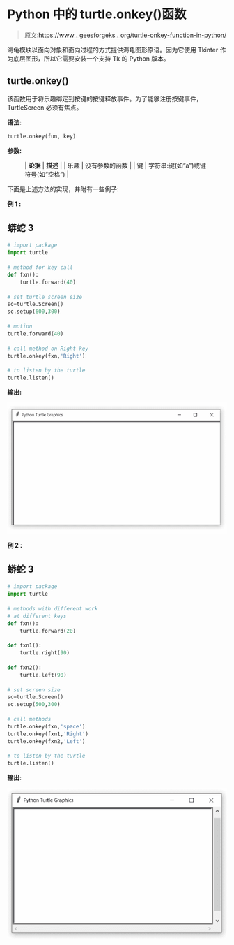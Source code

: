 # Python 中的 turtle.onkey()函数

> 原文:[https://www . geesforgeks . org/turtle-onkey-function-in-python/](https://www.geeksforgeeks.org/turtle-onkey-function-in-python/)

海龟模块以面向对象和面向过程的方式提供海龟图形原语。因为它使用 Tkinter 作为底层图形，所以它需要安装一个支持 Tk 的 Python 版本。

## turtle.onkey()

该函数用于将乐趣绑定到按键的按键释放事件。为了能够注册按键事件，TurtleScreen 必须有焦点。

**语法:**

```py
turtle.onkey(fun, key)

```

**参数:**

<figure class="table">

| **论据** | **描述** |
| 乐趣 | 没有参数的函数 |
| 键 | 字符串:键(如“a”)或键符号(如“空格”) |

</figure>

下面是上述方法的实现，并附有一些例子:

**例 1 :**

## 蟒蛇 3

```py
# import package
import turtle

# method for key call
def fxn():
    turtle.forward(40)

# set turtle screen size
sc=turtle.Screen()
sc.setup(600,300)

# motion
turtle.forward(40)

# call method on Right key
turtle.onkey(fxn,'Right')

# to listen by the turtle
turtle.listen()
```

**输出:**

![](img/e768aa88e527d682fbfffbb9bd1f9e18.png)

**例 2 :**

## 蟒蛇 3

```py
# import package
import turtle

# methods with different work 
# at different keys
def fxn():
    turtle.forward(20)

def fxn1():
    turtle.right(90)

def fxn2():
    turtle.left(90)

# set screen size
sc=turtle.Screen()
sc.setup(500,300)

# call methods
turtle.onkey(fxn,'space')
turtle.onkey(fxn1,'Right')
turtle.onkey(fxn2,'Left')

# to listen by the turtle
turtle.listen()
```

**输出:**

![](img/01fb470b96769ed1d92a68a69a8667f3.png)